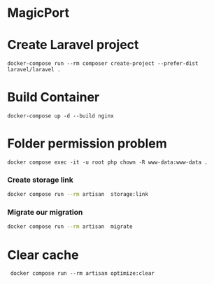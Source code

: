 # MagicPort

# Create Laravel project
```shell
docker-compose run --rm composer create-project --prefer-dist laravel/laravel .
```

# Build Container

```shell
docker-compose up -d --build nginx
```

# Folder permission problem
```shell
docker compose exec -it -u root php chown -R www-data:www-data .
```

### Create storage link
```bash
docker compose run --rm artisan  storage:link
```

### Migrate our migration
```bash
docker compose run --rm artisan  migrate
```

# Clear cache
```shell
 docker compose run --rm artisan optimize:clear
 ```

